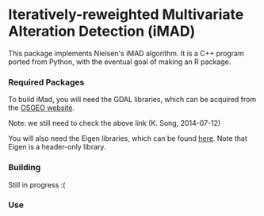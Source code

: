 Iteratively-reweighted Multivariate Alteration Detection (iMAD)
===============================================================

This package implements Nielsen's iMAD algorithm. It is a C++ program
ported from Python, with the eventual goal of making an R package.

### Required Packages

To build iMad, you will need the GDAL libraries, which can be acquired from
the [OSGEO website](http://trac.osgeo.org/gdal/wiki/DownloadingGdalBinaries).

Note: we still need to check the above link (K. Song, 2014-07-12)

You will also need the Eigen libraries, which can be found [here](http://eigen.tuxfamily.org/index.php?title=Main_Page).
Note that Eigen is a header-only library.

### Building

Still in progress :(

### Use

